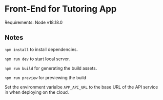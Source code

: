 # Front-End for Tutoring App

Requirements: Node v18.18.0

## Notes

`npm install` to install dependencies.

`npm run dev` to start local server.

`npm run build` for generating the build assets.

`npm run preview` for previewing the build

Set the environment varialbe `APP_API_URL` to the base URL of the API service in when deploying on the cloud.

